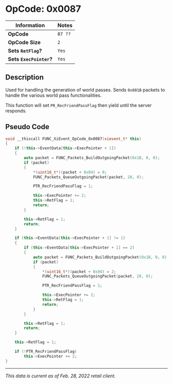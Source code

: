 # OpCode: 0x0087

| Information               | Notes |
|---                        |---    |
| **OpCode**                | `87 ??` |
| **OpCode Size**           | `2`   |
| **Sets `RetFlag`?**       | `Yes` |
| **Sets `ExecPointer`?**   | `Yes` |

## Description

Used for handling the generation of world passes. Sends `0x001B` packets to handle the various world pass functionalities.

This function will set `PR_RecFriendPassFlag` then yield until the server responds.

## Pseudo Code

```cpp
void __thiscall FUNC_XiEvent_OpCode_0x0087(xievent_t* this)
{
    if (!this->EventData[this->ExecPointer + 1])
    {
        auto packet = FUNC_Packets_BuildOutgoingPacket(0x1B, 0, 0);
        if (packet)
        {
            *(uint16_t*)(packet + 0x04) = 0;
            FUNC_Packets_QueueOutgoingPacket(packet, 28, 0);

            PTR_RecFriendPassFlag = 1;

            this->ExecPointer += 2;
            this->RetFlag = 1;
            return;
        }

        this->RetFlag = 1;
        return;
    }

    if (this->EventData[this->ExecPointer + 1] != 1)
    {
        if (this->EventData[this->ExecPointer + 1] == 2)
        {
            auto packet = FUNC_Packets_BuildOutgoingPacket(0x1B, 0, 0);
            if (packet)
            {
                *(uint16_t*)(packet + 0x04) = 2;
                FUNC_Packets_QueueOutgoingPacket(packet, 28, 0);

                PTR_RecFriendPassFlag = 1;

                this->ExecPointer += 2;
                this->RetFlag = 1;
                return;
            }
        }

        this->RetFlag = 1;
        return;
    }

    this->RetFlag = 1;

    if (!PTR_RecFriendPassFlag)
        this->ExecPointer += 2;
}
```

---

_This data is current as of Feb. 28, 2022 retail client._